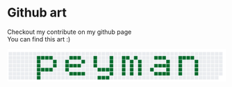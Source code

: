 # Github art

Checkout my contribute on my github page   
You can find this art :)    

![shot](shot.png)

